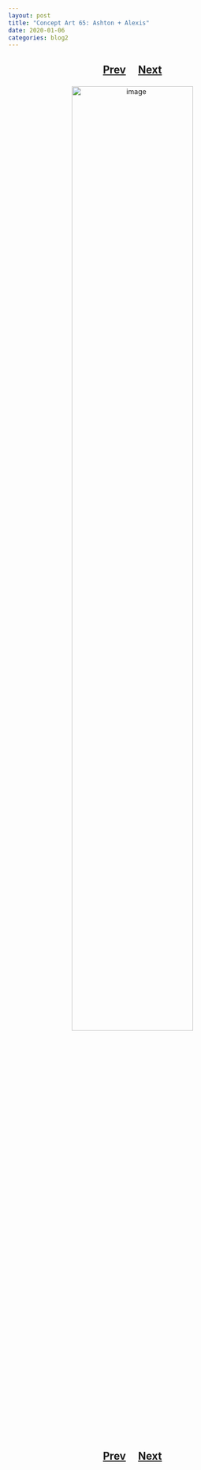 ```yaml
---
layout: post
title: "Concept Art 65: Ashton + Alexis"
date: 2020-01-06
categories: blog2
---
```


<h2>
  <p style="text-align:center;">
    <a href="/wingsofthechorus/archive/2020/01/04/conceptart64">Prev</a>
    &nbsp;&nbsp;&nbsp;
    <a href="/wingsofthechorus/archive/2020/01/06/conceptart66">Next</a>
  </p>
</h2>

<p style="text-align:center;">
  <img src="/wingsofthechorus/images/conceptart/ca65.png" width="70%" alt="image"/>
</p>

<h2>
  <p style="text-align:center;">
    <a href="/wingsofthechorus/archive/2020/01/04/conceptart64">Prev</a>
    &nbsp;&nbsp;&nbsp;
    <a href="/wingsofthechorus/archive/2020/01/06/conceptart66">Next</a>
  </p>
</h2>

